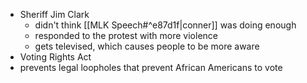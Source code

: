 - Sheriff Jim Clark
	- didn't think [[MLK Speech#^e87d1f|conner]] was doing enough
	- responded to the protest with more violence
	- gets televised, which causes people to be more aware
- Voting Rights Act
- prevents legal loopholes that prevent African Americans to vote